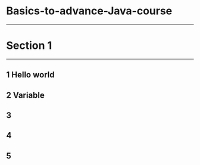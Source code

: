 # Basics-to-advance-Java-course
--------------------------------
# Section 1
--------------
1 Hello world
--------------
2 Variable
--------------
3
--------------
4
--------------
5
--------------
